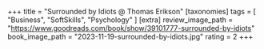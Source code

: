 +++
title = "Surrounded by Idiots @ Thomas Erikson"
[taxonomies]
tags = [ "Business", "SoftSkills", "Psychology" ]
[extra]
review_image_path = "https://www.goodreads.com/book/show/39101777-surrounded-by-idiots"
book_image_path = "2023-11-19-surrounded-by-idiots.jpg"
rating = 2
+++
